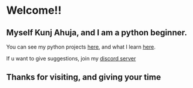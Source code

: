 # Welcome!!
## Myself Kunj Ahuja, and I am a python beginner.

You can see my python projects [here](https://github.com/Kunj-Ahuja/python-projects), and what I learn [here](https://github.com/Kunj-Ahuja/python).

If u want to give suggestions, join my [discord server](https://discord.gg/jyAR3Bydca)

## Thanks for visiting, and giving your time

